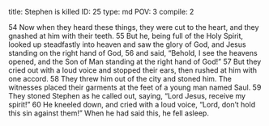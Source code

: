 title:          Stephen is killed
ID:             25
type:           md
POV:            3
compile:        2


 54 Now when they heard these things, they were cut to the heart, and they gnashed at him with their teeth. 55 But he, being full of the Holy Spirit, looked up steadfastly into heaven and saw the glory of God, and Jesus standing on the right hand of God, 56 and said, “Behold, I see the heavens opened, and the Son of Man standing at the right hand of God!”
57 But they cried out with a loud voice and stopped their ears, then rushed at him with one accord. 58 They threw him out of the city and stoned him. The witnesses placed their garments at the feet of a young man named Saul. 59 They stoned Stephen as he called out, saying, “Lord Jesus, receive my spirit!” 60 He kneeled down, and cried with a loud voice, “Lord, don’t hold this sin against them!” When he had said this, he fell asleep. 